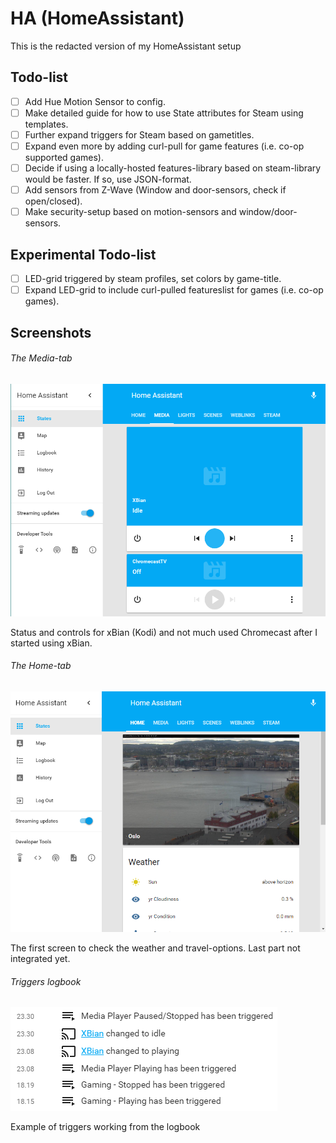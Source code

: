 # HA (HomeAssistant)

This is the redacted version of my HomeAssistant setup

## Todo-list
- [ ] Add Hue Motion Sensor to config.
- [ ] Make detailed guide for how to use State attributes for Steam using templates.
- [ ] Further expand triggers for Steam based on gametitles.
- [ ] Expand even more by adding curl-pull for game features (i.e. co-op supported games).
- [ ] Decide if using a locally-hosted features-library based on steam-library would be faster. If so, use JSON-format.
- [ ] Add sensors from Z-Wave (Window and door-sensors, check if open/closed).
- [ ] Make security-setup based on motion-sensors and window/door-sensors.

## Experimental Todo-list
- [ ] LED-grid triggered by steam profiles, set colors by game-title.
- [ ] Expand LED-grid to include curl-pulled featureslist for games (i.e. co-op games).

## Screenshots
###### The Media-tab
![screenshot1](screens/screenshot1.PNG)

Status and controls for xBian (Kodi) and not much used Chromecast after I started using xBian.
###### The Home-tab
![screenshot2](screens/screenshot2.PNG)

The first screen to check the weather and travel-options. Last part not integrated yet.
###### Triggers logbook
![triggers_tested](screens/triggers_tested.PNG)

Example of triggers working from the logbook
